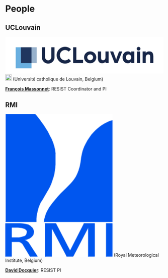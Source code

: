 # People

## UCLouvain
![UCLouvain](/docs/assets/logo_UCLouvain_format_jpg_RVB.jpg)
<img src="https://github.com/resist-impuls/resist-impuls.github.io/docs/assets/logo_UCLouvain_format_jpg_RVB.jpg" height="20" width="20">
(Université catholique de Louvain, Belgium)

[**François Massonnet**](https://www.elic.ucl.ac.be/modx/index.php?id=73): RESIST Coordinator and PI

## RMI
![RMI](/docs/assets/logo_rmicolor.png)
(Royal Meteorological Institute, Belgium)

[**David Docquier**](https://sites.google.com/view/daviddocquier): RESIST PI

